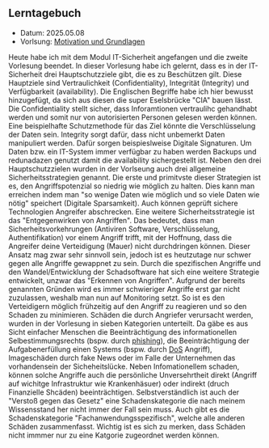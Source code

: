 ## Lerntagebuch
- Datum: 2025.05.08
- Vorlsung: [Motivation und Grundlagen](https://moodle.w-hs.de/pluginfile.php/697756/mod_resource/content/1/02_Grundlagen_Motivation.pdf)

Heute habe ich mit dem Modul IT-Sicherheit angefangen und die zweite Vorlesung beendet. In dieser Vorlesung habe ich gelernt, dass es in der IT-Sicherheit drei Hauptschutzziele gibt, die es zu Beschützen gilt. Diese Hauptziele sind Vertraulichkeit (Confidentiality), Integrität (Integrity) und Verfügbarkeit (availability). Die Englischen Begriffe habe ich hier bewusst hinzugefügt, da sich aus diesen die super Eselsbrücke "CIA" bauen lässt. Die Confidentiality stellt sicher, dass Inforamtionen vertraulihc gehandhabt werden und somit nur von autorisierten Personen gelesen werden können. Eine beispielhafte Schutzmethode für das Ziel könnte die Verschlüsselung der Daten sein. Integrity sorgt dafür, dass nicht unbemerkt Daten manipuliert werden. Dafür sorgen beispieslweise Digitale Signaturen. Um Daten bzw. ein IT-System immer verfügbar zu haben werden Backups und redunadazen genutzt damit die availability sichergestellt ist.
Neben den drei Hauptschutzzielen wurden in der Vorlseung auch drei allgemeine Sicherheitsstrategien genannt. Die erste und primitvste dieser Strategien ist es, den Angriffspotenzial so niedrig wie möglich zu halten. Dies kann man erreichen indem man "so wenige Daten wie möglich und so viele Daten wie nötig" speichert (Digitale Sparsamkeit). Auch können geprüft sichere Technologien Angreifer abschrecken. Eine weitere Sicherheitsstrategie ist das "Entgegenwirken von Angriffen". Das bedeutet, dass man Sicherheitsvorkehrungen  (Antiviren Software, Verschlüsselung, Authentifikation) vor einem Angriff trifft, mit der Hoffnung, dass die Angreifer deine Verteidigung (Mauer) nicht durchdringen können. Dieser Ansatz mag zwar sehr sinnvoll sein, jedoch ist es heutzutage nur schwer gegen alle Angriffe gewappnet zu sein. Durch die spezifischen Angriffe und den Wandel/Entwicklung der Schadsoftware hat sich eine weitere Strategie entwickelt, unzwar das "Erkennen von Angriffen". Aufgrund der bereits genannten Gründen wird es immer schwieriger Angriffe erst gar nicht zuzulassen, weshalb man nun auf Monitoring setzt. So ist es den Verteidigern möglich frühzeitig auf den Angriff zu reagieren und so den Schaden zu minimieren.
Schäden die durch Angriefer verursacht werden, wurden in der Vorlesung in sieben Kategorien unterteilt. Da gäbe es aus Sicht einfacher Menschen die Beeinträchtigung des informationellen Selbestimmungsrechts (bspw. durch [phishing](https://www.bsi.bund.de/DE/Themen/Verbraucherinnen-und-Verbraucher/Cyber-Sicherheitslage/Methoden-der-Cyber-Kriminalitaet/Spam-Phishing-Co/Passwortdiebstahl-durch-Phishing/Aktuelle-Beispiele-fuer-Phishing/aktuelle-beispiele-fuer-phishing_node.html)), die Beeinträchtigung der Aufgabenerfüllung einen Systems (bspw. durch [DoS](https://www.bsi.bund.de/DE/Themen/Verbraucherinnen-und-Verbraucher/Cyber-Sicherheitslage/Methoden-der-Cyber-Kriminalitaet/DoS-Denial-of-Service/dos-denial-of-service_node.html) Angriff), Imageschäden durch fake News oder im Falle der Unternehmen das vorhandensein der Sicheheitslücke. Neben Infomationellem schaden, können solche Angriffe auch die persönliche Unversehrtheit direkt (Angriff auf wichitge Infrastruktur wie Krankenhäsuer) oder indirekt (druch Finanzielle Shcäden) beeinträchtigen. Selbstverständlich ist auch der "Verstoß gegen das Gesetz" eine Schadenskategorie die nach meinem Wissensstand her nicht immer der Fall sein muss. Auch gibt es die Schadenskategorie "Fachanwendungsspezifisch", welche alle anderen Schäden zusammenfasst. Wichtig ist es sich zu merken, dass Schäden nicht immmer nur zu eine Katgorie zugeordnet werden können. 
